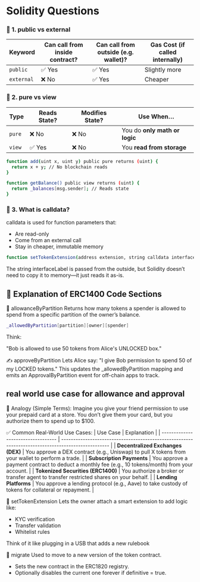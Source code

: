 # Solidity Questions

### 🧠 1. public vs external

| Keyword    | Can call from inside contract? | Can call from outside (e.g. wallet)? | Gas Cost (if called internally) |
| ---------- | ------------------------------ | ------------------------------------ | ------------------------------- |
| `public`   | ✅ Yes                         | ✅ Yes                               | Slightly more                   |
| `external` | ❌ No                          | ✅ Yes                               | Cheaper                         |

### 🧠 2. pure vs view

| Type   | Reads State? | Modifies State? | Use When…                     |
| ------ | ------------ | --------------- | ----------------------------- |
| `pure` | ❌ No        | ❌ No           | You do **only math or logic** |
| `view` | ✅ Yes       | ❌ No           | You **read from storage**     |

```sh
function add(uint x, uint y) public pure returns (uint) {
  return x + y; // No blockchain reads
}

function getBalance() public view returns (uint) {
  return _balances[msg.sender]; // Reads state
}
```

### 🧠 3. What is calldata?

calldata is used for function parameters that:

- Are read-only
- Come from an external call
- Stay in cheaper, immutable memory

```sh
function setTokenExtension(address extension, string calldata interfaceLabel, ...) external { ... }
```

The string interfaceLabel is passed from the outside, but Solidity doesn’t need to copy it to memory—it just reads it as-is.

## 🧩 Explanation of ERC1400 Code Sections

🔐 allowanceByPartition
Returns how many tokens a spender is allowed to spend from a specific partition of the owner’s balance.

```sh
_allowedByPartition[partition][owner][spender]
```

Think:

"Bob is allowed to use 50 tokens from Alice's UNLOCKED box."

✍️ approveByPartition
Lets Alice say:
"I give Bob permission to spend 50 of my LOCKED tokens."
This updates the \_allowedByPartition mapping and emits an ApprovalByPartition event for off-chain apps to track.

## real world use case for allowance and approval

🔑 Analogy (Simple Terms):
Imagine you give your friend permission to use your prepaid card at a store. You don’t give them your card, but you authorize them to spend up to $100.

✅ Common Real-World Use Cases:
| Use Case | Explanation |
| ---------------------------------- | -------------------------------------------------------------------------------------------------- |
| **Decentralized Exchanges (DEX)** | You approve a DEX contract (e.g., Uniswap) to pull X tokens from your wallet to perform a trade. |
| **Subscription Payments** | You approve a payment contract to deduct a monthly fee (e.g., 10 tokens/month) from your account. |
| **Tokenized Securities (ERC1400)** | You authorize a broker or transfer agent to transfer restricted shares on your behalf. |
| **Lending Platforms** | You approve a lending protocol (e.g., Aave) to take custody of tokens for collateral or repayment. |

🔗 setTokenExtension
Lets the owner attach a smart extension to add logic like:

- KYC verification
- Transfer validation
- Whitelist rules

Think of it like plugging in a USB that adds a new rulebook

🧳 migrate
Used to move to a new version of the token contract.

- Sets the new contract in the ERC1820 registry.
- Optionally disables the current one forever if definitive = true.
